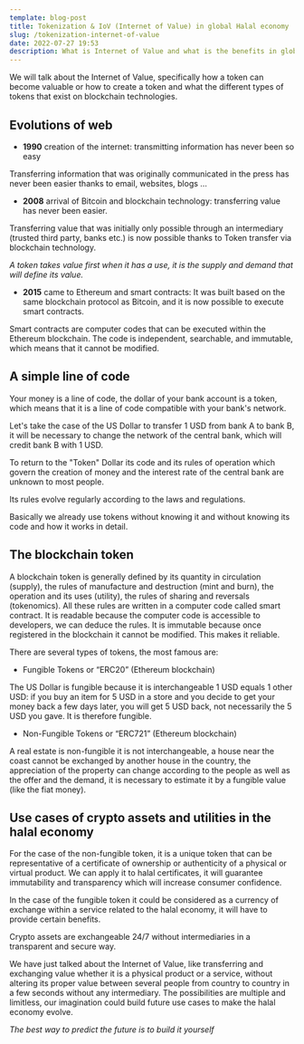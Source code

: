 ```yaml
---
template: blog-post
title: Tokenization & IoV (Internet of Value) in global Halal economy
slug: /tokenization-internet-of-value
date: 2022-07-27 19:53
description: What is Internet of Value and what is the benefits in global Halal economy.
---
```

We will talk about the Internet of Value, specifically how a token can become valuable or how to create a token and what the different types of tokens that exist on blockchain technologies.

## Evolutions of web

* **1990** creation of the internet: transmitting information has never been so easy

Transferring information that was originally communicated in the press has never been easier thanks to email, websites, blogs …

* **2008** arrival of Bitcoin and blockchain technology: transferring value has never been easier.

Transferring value that was initially only possible through an intermediary (trusted third party, banks etc.) is now possible thanks to Token transfer via blockchain technology.

*A token takes value first when it has a use, it is the supply and demand that will define its value.*

* **2015** came to Ethereum and smart contracts: It was built based on the same blockchain protocol as Bitcoin, and it is now possible to execute smart contracts.

Smart contracts are computer codes that can be executed within the Ethereum blockchain. The code is independent, searchable, and immutable, which means that it cannot be modified.

## A simple line of code

Your money is a line of code, the dollar of your bank account is a token, which means that it is a line of code compatible with your bank's network.

Let's take the case of the US Dollar to transfer 1 USD from bank A to bank B, it will be necessary to change the network of the central bank, which will credit bank B with 1 USD.

To return to the "Token" Dollar its code and its rules of operation which govern the creation of money and the interest rate of the central bank are unknown to most people.

Its rules evolve regularly according to the laws and regulations.

Basically we already use tokens without knowing it and without knowing its code and how it works in detail.

## The blockchain token

A blockchain token is generally defined by its quantity in circulation (supply), the rules of manufacture and destruction (mint and burn), the operation and its uses (utility), the rules of sharing and reversals (tokenomics). All these rules are written in a computer code called smart contract. It is readable because the computer code is accessible to developers, we can deduce the rules. It is immutable because once registered in the blockchain it cannot be modified. This makes it reliable.

There are several types of tokens, the most famous are:

* Fungible Tokens or “ERC20” (Ethereum blockchain)

The US Dollar is fungible because it is interchangeable 1 USD equals 1 other USD: if you buy an item for 5 USD in a store and you decide to get your money back a few days later, you will get 5 USD back, not necessarily the 5 USD you gave. It is therefore fungible.

* Non-Fungible Tokens or “ERC721” (Ethereum blockchain)

A real estate is non-fungible it is not interchangeable, a house near the coast cannot be exchanged by another house in the country, the appreciation of the property can change according to the people as well as the offer and the demand, it is necessary to estimate it by a fungible value (like the fiat money).

## Use cases of crypto assets and utilities in the halal economy

For the case of the non-fungible token, it is a unique token that can be representative of a certificate of ownership or authenticity of a physical or virtual product. We can apply it to halal certificates, it will guarantee immutability and transparency which will increase consumer confidence.

In the case of the fungible token it could be considered as a currency of exchange within a service related to the halal economy, it will have to provide certain benefits.

Crypto assets are exchangeable 24/7 without intermediaries in a transparent and secure way.

We have just talked about the Internet of Value, like transferring and exchanging value whether it is a physical product or a service, without altering its proper value between several people from country to country in a few seconds without any intermediary. The possibilities are multiple and limitless, our imagination could build future use cases to make the halal economy evolve.

*The best way to predict the future is to build it yourself*